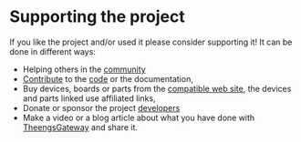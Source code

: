 # Supporting the project

If you like the project and/or used it please consider supporting it! It can be done in different ways:
* Helping others in the [community](https://github.com/theengs/gateway/discussions)
* [Contribute](development) to the [code](https://github.com/theengs/gateway) or the documentation,
* Buy devices, boards or parts from the [compatible web site](https://compatible.openmqttgateway.com), the devices and parts linked use affiliated links,
* Donate or sponsor the project [developers](https://github.com/theengs/gateway/graphs/contributors)
* Make a video or a blog article about what you have done with [TheengsGateway](https://github.com/theengs/gateway) and share it.